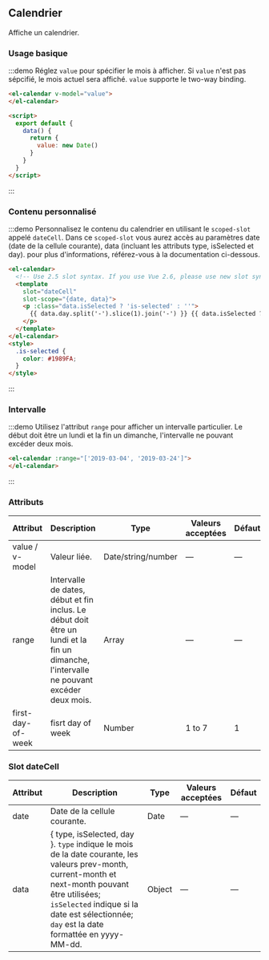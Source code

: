 ## Calendrier

Affiche un calendrier.

### Usage basique

:::demo Réglez `value` pour spécifier le mois à afficher. Si `value` n'est pas sépcifié, le mois actuel sera affiché. `value` supporte le two-way binding.
```html
<el-calendar v-model="value">
</el-calendar>

<script>
  export default {
    data() {
      return {
        value: new Date()
      }
    }
  }
</script>
```
:::

### Contenu personnalisé

:::demo Personnalisez le contenu du calendrier en utilisant le `scoped-slot` appelé `dateCell`. Dans ce `scoped-slot` vous aurez accès au paramètres date (date de la cellule courante), data (incluant les attributs type, isSelected et day). pour plus d'informations, référez-vous à la documentation ci-dessous.
```html
<el-calendar>
  <!-- Use 2.5 slot syntax. If you use Vue 2.6, please use new slot syntax-->
  <template
    slot="dateCell"
    slot-scope="{date, data}">
    <p :class="data.isSelected ? 'is-selected' : ''">
      {{ data.day.split('-').slice(1).join('-') }} {{ data.isSelected ? '✔️' : ''}}
    </p>
  </template>
</el-calendar>
<style>
  .is-selected {
    color: #1989FA;
  }
</style>
```
:::

### Intervalle

:::demo Utilisez l'attribut `range` pour afficher un intervalle particulier. Le début doit être un lundi et la fin un dimanche, l'intervalle ne pouvant excéder deux mois.
```html
<el-calendar :range="['2019-03-04', '2019-03-24']">
</el-calendar>
```
:::

### Attributs

| Attribut          | Description   | Type      | Valeurs acceptées     | Défaut   |
|------------------ |-------------- |---------- |---------------------- |--------- |
| value / v-model   | Valeur liée.  | Date/string/number | —            | —        |
| range             | Intervalle de dates, début et fin inclus. Le début doit être un lundi et la fin un dimanche, l'intervalle ne pouvant excéder deux mois. | Array     | —           | —      |
| first-day-of-week | fisrt day of week| Number | 1 to 7                |  1       |

### Slot dateCell

| Attribut       | Description   | Type      | Valeurs acceptées       | Défaut  |
|-----------------|-------------- |---------- |---------------------- |--------- |
| date            | Date de la cellule courante.  | Date      | —                     | —        |
| data            | { type, isSelected, day }. `type` indique le mois de la date courante, les valeurs prev-month, current-month et next-month pouvant être utilisées; `isSelected` indique si la date est sélectionnée; `day` est la date formattée en yyyy-MM-dd.    | Object      | —           | —      |
